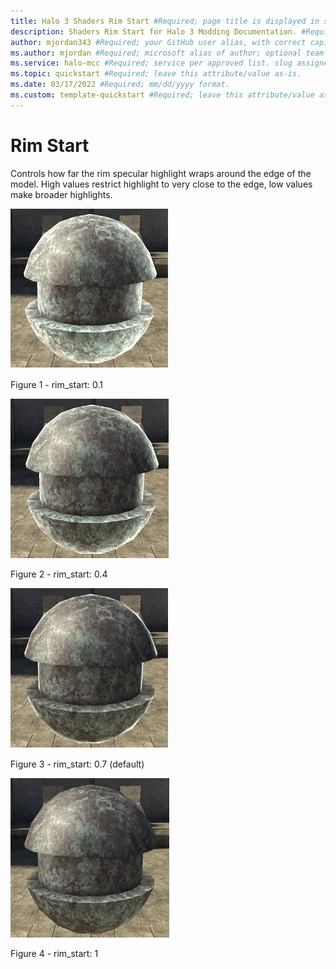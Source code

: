 ```yaml
---
title: Halo 3 Shaders Rim Start #Required; page title is displayed in search results. Include the brand.
description: Shaders Rim Start for Halo 3 Modding Documentation. #Required; article description that is displayed in search results. 
author: mjordan343 #Required; your GitHub user alias, with correct capitalization.
ms.author: mjordan #Required; microsoft alias of author; optional team alias.
ms.service: halo-mcc #Required; service per approved list. slug assigned by ACOM.
ms.topic: quickstart #Required; leave this attribute/value as-is.
ms.date: 03/17/2022 #Required; mm/dd/yyyy format.
ms.custom: template-quickstart #Required; leave this attribute/value as-is.
---
```


# Rim Start

Controls how far the rim specular highlight wraps around the edge of the model. High values restrict highlight to very close to the edge, low values make broader highlights.

![An object with the rim start set to a value of zero point one.](./media/H3_Shaders_RimStart01.png)

Figure 1 - rim_start: 0.1

![An object with the rim start set to a value of zero point four.](./media/H3_Shaders_RimStart04.png)

Figure 2 - rim_start: 0.4

![An object with the rim start set to the default value.](./media/H3_Shaders_RimStart07.png)

Figure 3 - rim_start: 0.7 (default)

![An object with the rim start set to a value of 1.](./media/H3_Shaders_RimStart1.png)

Figure 4 - rim_start: 1
